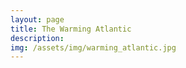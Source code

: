 ```yaml
---
layout: page
title: The Warming Atlantic 
description:
img: /assets/img/warming_atlantic.jpg
---
```


<div class="img_row">
    <img class="col three left" src="{{ site.baseurl }}/assets/img/warming_atlantic.jpg" alt="" title="example image"/>
</div>

